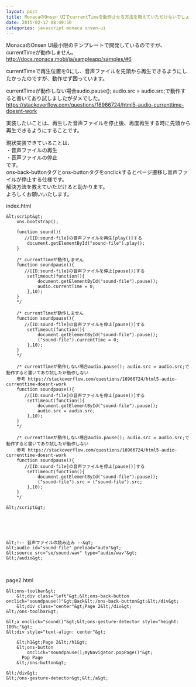 ```yaml
---
layout: post
title: MonacaのOnsen UIでcurrentTimeを動作させる方法を教えていただけないでしょうか？
date: 2015-02-17 08:49:50
categories: javascript monaca onsen-ui
---
```

<p>MonacaのOnsen UI最小限のテンプレートで開発しているのですが、currentTimeが動作しません。<br>
<a href="http://docs.monaca.mobi/ja/sampleapp/samples/#6" rel="nofollow noreferrer">http://docs.monaca.mobi/ja/sampleapp/samples/#6</a></p>

<p>currentTimeで再生位置を0にし、音声ファイルを先頭から再生できるようにしたかったのですが、動作せず困っています。</p>

<p>currentTimeが動作しない場合audio.pause(); audio.src = audio.src;で動作すると書いてあり試しましたがダメでした。<br>
<a href="https://stackoverflow.com/questions/16966724/html5-audio-currenttime-doesnt-work">https://stackoverflow.com/questions/16966724/html5-audio-currenttime-doesnt-work</a></p>

<p>実装したいことは、再生した音声ファイルを停止後、再度再生する時に先頭から再生できるようにすることです。</p>

<p>現状実装できていることは、<br>
・音声ファイルの再生<br>
・音声ファイルの停止<br>
です。<br>
ons-back-buttonタグとons-buttonタグをonclickするとページ遷移し音声ファイルが停止する仕様です。<br>
解決方法を教えていただけると助かります。<br>
よろしくお願いいたします。</p>

<p>index.html</p>

```
&lt;script&gt;
    ons.bootstrap();

    function sound(){
       //[ID:sound-file]の音声ファイルを再生[play()]する
        document.getElementById("sound-file").play();
    }

    /* currentTimeが動作しません
    function soundpause(){
       //[ID:sound-file]の音声ファイルを停止[pause()]する
        setTimeout(function(){
            document.getElementById("sound-file").pause();
            audio.currentTime = 0;
        },10);
    }
    */

    /* currentTimeが動作しません
    function soundpause(){
       //[ID:sound-file]の音声ファイルを停止[pause()]する
        setTimeout(function(){
            document.getElementById("sound-file").pause();
            ("sound-file").currentTime = 0;
        },10);
    }
    */

    /* currentTimeが動作しない場合audio.pause(); audio.src = audio.src;で動作すると書いてあり試したが動作しない
    参考 https://stackoverflow.com/questions/16966724/html5-audio-currenttime-doesnt-work
    function soundpause(){
       //[ID:sound-file]の音声ファイルを停止[pause()]する
        setTimeout(function(){
            document.getElementById("sound-file").pause();
            audio.src = audio.src;
        },10);
    }
    */

    /* currentTimeが動作しない場合audio.pause(); audio.src = audio.src;で動作すると書いてあり試したが動作しない
    参考 https://stackoverflow.com/questions/16966724/html5-audio-currenttime-doesnt-work
    function soundpause(){
       //[ID:sound-file]の音声ファイルを停止[pause()]する
        setTimeout(function(){
            document.getElementById("sound-file").pause();
            ("sound-file").src = ("sound-file").src;
        },10);
    }
    */

&lt;/script&gt;
```

<p><br>
<br>
    <br>
    </p>

```
&lt;!-- 音声ファイルの読み込み --&gt;
&lt;audio id="sound-file" preload="auto"&gt;
&lt;source src="se/sound.wav" type="audio/wav"&gt;
&lt;/audio&gt;
```

<p><br>
</p>

<p>page2.html</p>

```
&lt;ons-toolbar&gt;
    &lt;div class="left"&gt;&lt;ons-back-button onclick="soundpause()"&gt;Back&lt;/ons-back-button&gt;&lt;/div&gt;
    &lt;div class="center"&gt;Page 2&lt;/div&gt;
&lt;/ons-toolbar&gt;

&lt;a onclick="sound()"&gt;&lt;ons-gesture-detector style="height: 100%;"&gt;
&lt;div style="text-align: center"&gt;

    &lt;h1&gt;Page 2&lt;/h1&gt;
    &lt;ons-button
        onclick="soundpause();myNavigator.popPage()"&gt;
      Pop Page
    &lt;/ons-button&gt;

&lt;/div&gt;
&lt;/ons-gesture-detector&gt;&lt;/a&gt;
```

<p></p>
